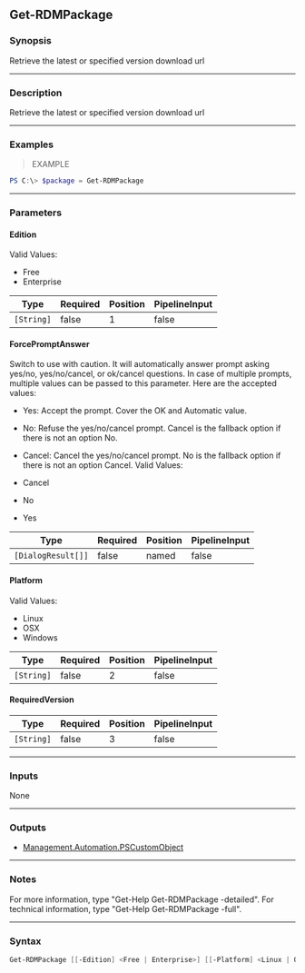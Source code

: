 Get-RDMPackage
--------------

### Synopsis
Retrieve the latest or specified version download url

---

### Description

Retrieve the latest or specified version download url

---

### Examples
> EXAMPLE

```PowerShell
PS C:\> $package = Get-RDMPackage
```

---

### Parameters
#### **Edition**

Valid Values:

* Free
* Enterprise

|Type      |Required|Position|PipelineInput|
|----------|--------|--------|-------------|
|`[String]`|false   |1       |false        |

#### **ForcePromptAnswer**
Switch to use with caution. It will automatically answer prompt asking yes/no, yes/no/cancel, or ok/cancel questions. In case of multiple prompts, multiple values can be passed to this parameter. Here are the accepted values:
* Yes: Accept the prompt. Cover the OK and Automatic value.
* No: Refuse the yes/no/cancel prompt. Cancel is the fallback option if there is not an option No.
* Cancel: Cancel the yes/no/cancel prompt. No is the fallback option if there is not an option Cancel.
Valid Values:

* Cancel
* No
* Yes

|Type              |Required|Position|PipelineInput|
|------------------|--------|--------|-------------|
|`[DialogResult[]]`|false   |named   |false        |

#### **Platform**

Valid Values:

* Linux
* OSX
* Windows

|Type      |Required|Position|PipelineInput|
|----------|--------|--------|-------------|
|`[String]`|false   |2       |false        |

#### **RequiredVersion**

|Type      |Required|Position|PipelineInput|
|----------|--------|--------|-------------|
|`[String]`|false   |3       |false        |

---

### Inputs
None

---

### Outputs
* [Management.Automation.PSCustomObject](https://learn.microsoft.com/en-us/dotnet/api/System.Management.Automation.PSCustomObject)

---

### Notes
For more information, type "Get-Help Get-RDMPackage -detailed". For technical information, type "Get-Help Get-RDMPackage -full".

---

### Syntax
```PowerShell
Get-RDMPackage [[-Edition] <Free | Enterprise>] [[-Platform] <Linux | OSX | Windows>] [[-RequiredVersion] <String>] [-ForcePromptAnswer <Cancel | No | Yes>] [<CommonParameters>]
```
